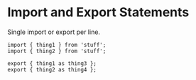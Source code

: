 # Import and Export Statements

Single import or export per line.

```
import { thing1 } from 'stuff';
import { thing2 } from 'stuff';

export { thing1 as thing3 };
export { thing2 as thing4 };
```


